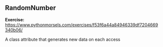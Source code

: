 ## RandomNumber

**Exercise:** https://www.pythonmorsels.com/exercises/f53f6a44a84946339df7204669340b06/

A class attribute that generates new data on each access
